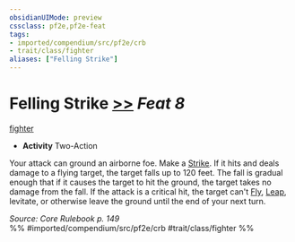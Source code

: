 ```yaml
---
obsidianUIMode: preview
cssclass: pf2e,pf2e-feat
tags:
- imported/compendium/src/pf2e/crb
- trait/class/fighter
aliases: ["Felling Strike"]
---
```

# Felling Strike  [>>](chapter-9-playing-the-game.md#Actions "Two-Action") *Feat 8*  
[fighter](rules/traits/fighter.md)  

- **Activity** Two-Action

Your attack can ground an airborne foe. Make a [Strike](strike.md). If it hits and deals damage to a flying target, the target falls up to 120 feet. The fall is gradual enough that if it causes the target to hit the ground, the target takes no damage from the fall. If the attack is a critical hit, the target can't [Fly](rules/actions/fly.md), [Leap](leap.md), levitate, or otherwise leave the ground until the end of your next turn.

*Source: Core Rulebook p. 149*  
%% #imported/compendium/src/pf2e/crb #trait/class/fighter %%